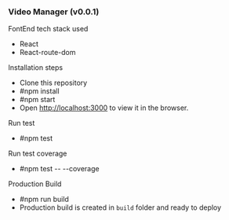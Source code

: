 ### Video Manager (v0.0.1)

FontEnd tech stack used
- React
- React-route-dom


Installation steps
- Clone this repository
- #npm install
- #npm start
- Open [http://localhost:3000](http://localhost:3000) to view it in the browser.

Run test
- #npm test

Run test coverage
- #npm test -- --coverage

Production Build
- #npm run build
- Production build is created in `build` folder and ready to deploy


